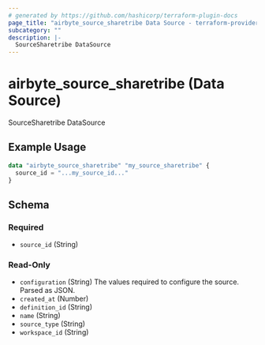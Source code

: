 ```yaml
---
# generated by https://github.com/hashicorp/terraform-plugin-docs
page_title: "airbyte_source_sharetribe Data Source - terraform-provider-airbyte"
subcategory: ""
description: |-
  SourceSharetribe DataSource
---
```


# airbyte_source_sharetribe (Data Source)

SourceSharetribe DataSource

## Example Usage

```terraform
data "airbyte_source_sharetribe" "my_source_sharetribe" {
  source_id = "...my_source_id..."
}
```

<!-- schema generated by tfplugindocs -->
## Schema

### Required

- `source_id` (String)

### Read-Only

- `configuration` (String) The values required to configure the source. Parsed as JSON.
- `created_at` (Number)
- `definition_id` (String)
- `name` (String)
- `source_type` (String)
- `workspace_id` (String)
